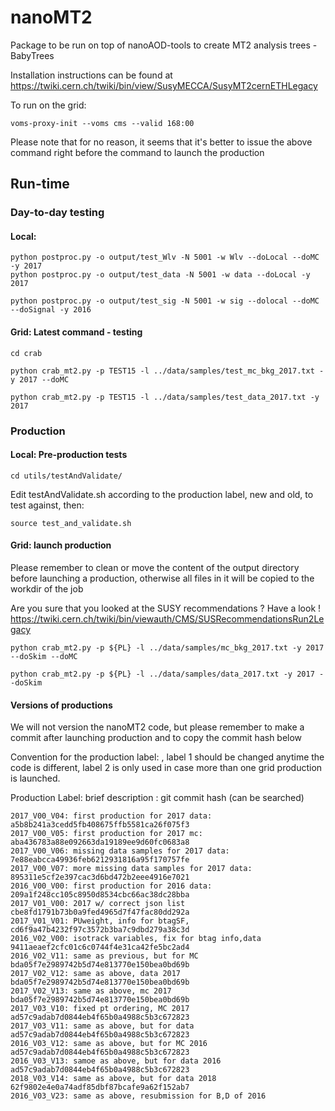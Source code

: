 # nanoMT2
Package to be run on top of nanoAOD-tools to create MT2 analysis trees - BabyTrees

Installation instructions can be found at
https://twiki.cern.ch/twiki/bin/view/SusyMECCA/SusyMT2cernETHLegacy

To run on the grid:
```
voms-proxy-init --voms cms --valid 168:00
```
Please note that for no reason, it seems that it's better to issue the above command right before 
the command to launch the production

## Run-time

### Day-to-day testing

#### Local: 
```
python postproc.py -o output/test_Wlv -N 5001 -w Wlv --doLocal --doMC -y 2017
python postproc.py -o output/test_data -N 5001 -w data --doLocal -y 2017

python postproc.py -o output/test_sig -N 5001 -w sig --dolocal --doMC --doSignal -y 2016 

```
#### Grid: Latest command - testing
```
cd crab

python crab_mt2.py -p TEST15 -l ../data/samples/test_mc_bkg_2017.txt -y 2017 --doMC

python crab_mt2.py -p TEST15 -l ../data/samples/test_data_2017.txt -y 2017
```

### Production

#### Local: Pre-production tests

```
cd utils/testAndValidate/
```
Edit testAndValidate.sh according to the production label, new and old, to test against, then:
```
source test_and_validate.sh
```

#### Grid: launch production
Please remember to clean or move the content of the output directory before launching a production, otherwise all files in it will be copied to the workdir of the job

Are you sure that you looked at the SUSY recommendations ? Have a look !
https://twiki.cern.ch/twiki/bin/viewauth/CMS/SUSRecommendationsRun2Legacy 

```
python crab_mt2.py -p ${PL} -l ../data/samples/mc_bkg_2017.txt -y 2017 --doSkim --doMC 

python crab_mt2.py -p ${PL} -l ../data/samples/data_2017.txt -y 2017 --doSkim
```

#### Versions of productions
We will not version the nanoMT2 code, but please remember to make a commit after launching production and to copy the commit hash below

Convention for the production label: <year>_<label1>_<label2>, label 1 should be changed anytime the code is different, label 2 is only used in case more than one grid production is launched.

Production Label: brief description : git commit hash (can be searched)
```
2017_V00_V04: first production for 2017 data:		 	a5b8b241a3cedd5fb408675ffb5581ca26f075f3
2017_V00_V05: first production for 2017 mc: 		 	aba436783a88e092663da19189ee9d60fc0683a8
2017_V00_V06: missing data samples for 2017 data:        	7e88eabcca49936feb6212931816a95f170757fe
2017_V00_V07: more missing data samples for 2017 data:   	895311e5cf2e397cac3d6bd472b2eee4916e7021
2016_V00_V00: first production for 2016 data:            	209a1f248cc105c8950d8534cbc66ac38dc28bba
2017_V01_V00: 2017 w/ correct json list                  	cbe8fd1791b73b0a9fed4965d7f47fac80dd292a
2017_V01_V01: PUweight, info for btagSF,		 	cd6f9a47b4232f97c3572b3ba7c9dbd279a38c3d
2016_V02_V00: isotrack variables, fix for btag info,data 	9411aeaef2cfc01c6c0744f4e31ca42fe5bc2ad4
2016_V02_V11: same as previous, but for MC               	bda05f7e2989742b5d74e813770e150bea0bd69b
2017_V02_V12: same as above, data 2017			 	bda05f7e2989742b5d74e813770e150bea0bd69b
2017_V02_V13: same as above, mc 2017				bda05f7e2989742b5d74e813770e150bea0bd69b
2017_V03_V10: fixed pt ordering, MC 2017 			ad57c9adab7d0844eb4f65b0a4988c5b3c672823
2017_V03_V11: same as above, but for data			ad57c9adab7d0844eb4f65b0a4988c5b3c672823
2016_V03_V12: same as above, but for MC 2016			ad57c9adab7d0844eb4f65b0a4988c5b3c672823
2016_V03_V13: samoe as above, but for data 2016			ad57c9adab7d0844eb4f65b0a4988c5b3c672823
2018_V03_V14: same as above, but for data 2018                  62f9802e4e0a74adf85dbf87bcafe9a62f152ab7
2016_V03_V23: same as above, resubmission for B,D of 2016
```


